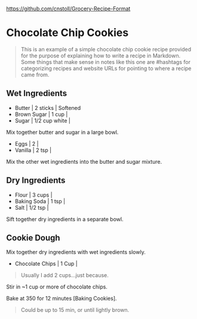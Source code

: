 https://github.com/cnstoll/Grocery-Recipe-Format

# Chocolate Chip Cookies

> This is an example of a simple chocolate chip cookie recipe provided for the purpose of explaining how to write a recipe in Markdown. Some things that make sense in notes like this one are #hashtags for categorizing recipes and website URLs for pointing to where a recipe came from.

## Wet Ingredients

- Butter | 2 sticks | Softened
- Brown Sugar | 1 cup | 
- Sugar | 1/2 cup white | 

Mix together butter and sugar in a large bowl.

- Eggs | 2 | 
- Vanilla | 2 tsp | 

Mix the other wet ingredients into the butter and sugar mixture.

## Dry Ingredients

- Flour | 3 cups | 
- Baking Soda | 1 tsp | 
- Salt | 1/2 tsp | 

Sift together dry ingredients in a separate bowl.

## Cookie Dough

Mix together dry ingredients with wet ingredients slowly.

- Chocolate Chips | 1 Cup | 

> Usually I add 2 cups...just because.

Stir in ~1 cup or more of chocolate chips.

Bake at 350 for 12 minutes [Baking Cookies].

> Could be up to 15 min, or until lightly brown.
